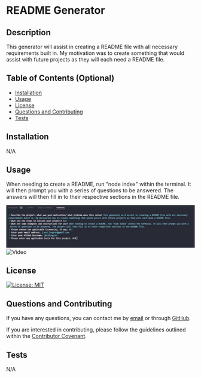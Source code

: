 # README Generator

## Description

This generator will assist in creating a README file with all necessary requirements built in. My motivation was to create something that would assist with future projects as they will each need a README file.

## Table of Contents (Optional)

- [Installation](#installation)
- [Usage](#usage)
- [License](#license)
- [Questions and Contributing](#questions-and-contributing)
- [Tests](#tests)

## Installation

N/A

## Usage

When needing to create a README, run "node index" within the terminal. It will then prompt you with a series of questions to be answered. The answers will then fill in to their respective sections in the README file.

![Screenshot](./Images/Screenshot1.jpg)
![Video]()

## License

[![License: MIT](https://img.shields.io/badge/License-MIT-yellow.svg)](https://opensource.org/licenses/MIT)

## Questions and Contributing

If you have any questions, you can contact me by [email](j.mcd.lungren@gmail.com) or through [GitHub](https://github.com/jmcdlungren).

If you are interested in contributing, please follow the guidelines outlined within the [Contributor Covenant](https://www.contributor-covenant.org/).

## Tests

N/A